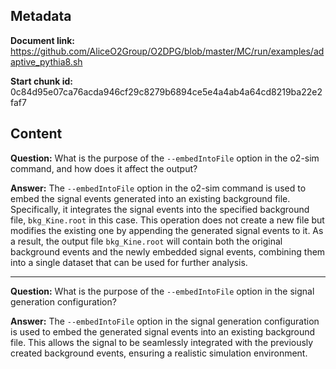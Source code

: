 ## Metadata

**Document link:** https://github.com/AliceO2Group/O2DPG/blob/master/MC/run/examples/adaptive_pythia8.sh

**Start chunk id:** 0c84d95e07ca76acda946cf29c8279b6894ce5e4a4ab4a64cd8219ba22e2faf7

## Content

**Question:** What is the purpose of the `--embedIntoFile` option in the o2-sim command, and how does it affect the output?

**Answer:** The `--embedIntoFile` option in the o2-sim command is used to embed the signal events generated into an existing background file. Specifically, it integrates the signal events into the specified background file, `bkg_Kine.root` in this case. This operation does not create a new file but modifies the existing one by appending the generated signal events to it. As a result, the output file `bkg_Kine.root` will contain both the original background events and the newly embedded signal events, combining them into a single dataset that can be used for further analysis.

---

**Question:** What is the purpose of the `--embedIntoFile` option in the signal generation configuration?

**Answer:** The `--embedIntoFile` option in the signal generation configuration is used to embed the generated signal events into an existing background file. This allows the signal to be seamlessly integrated with the previously created background events, ensuring a realistic simulation environment.